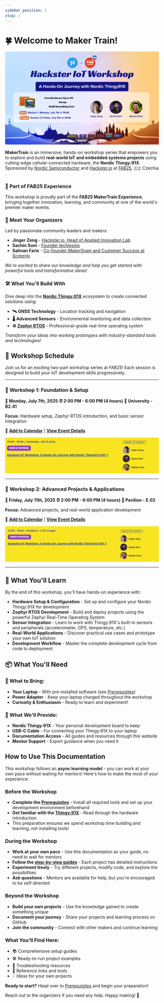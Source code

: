 ```yaml
---
sidebar_position: 1
slug: /
---
```


# 🍀 Welcome to Maker Train!

![MakerTrain is an immersive, hands-on workshop series that empowers you to explore and build real-world IoT and embedded systems projects using cutting-edge cellular-connected hardware, the Nordic Thingy:91X. Sponsored by Nordic Semiconductor and Hackster.io at FAB25, 🇨🇿 Czechia .](/img/welcome-to-maker-train/workshop-poster.png)

**MakerTrain** is an immersive, hands-on workshop series that empowers you to explore and build **real-world IoT and embedded systems projects** using cutting-edge cellular-connected hardware, the **Nordic Thingy:91X**. Sponsored by [Nordic Semiconductor](https://www.nordicsemi.com/) and [Hackster.io](https://www.hackster.io/) at [FAB25](https://fab25.fabevent.org/), 🇨🇿 Czechia .

### 🎪 Part of FAB25 Experience
This workshop is proudly part of the **FAB25 MakerTrain Experience**, bringing together innovation, learning, and community at one of the world's premier maker events.

### 👥 Meet Your Organizers
Led by passionate community leaders and makers:
- **Jinger Zeng** - [Hackster.io, Head of Applied Innovation Lab](https://www.linkedin.com/in/jingerzeng/)
- **Sachin Soni** - [ Founder techiesms](https://www.linkedin.com/in/techiesms/)
- **Salman Faris** - [ Co-founder MakerGram and Customer Success at Screenly](https://www.linkedin.com/in/salmanfarisvp/)

*We're excited to share our knowledge and help you get started with powerful tools and transformative ideas!*

### 🛠️ What You'll Build With
Dive deep into the **[Nordic Thingy:91X](https://www.nordicsemi.com/Products/Development-hardware/Nordic-Thingy-91-X)** ecosystem to create connected solutions using:

- **🛰️ GNSS Technology** - Location tracking and navigation
- **🌡️ Advanced Sensors** - Environmental monitoring and data collection
- **⚙️ [Zephyr RTOS](https://www.zephyrproject.org/)** - Professional-grade real-time operating system


*Transform your ideas into working prototypes with industry-standard tools and technologies!*


## 📅 Workshop Schedule

Join us for an exciting two-part workshop series at FAB25! Each session is designed to build your IoT development skills progressively.

---

### 🎯 **Workshop 1: Foundation & Setup**
**📅 Monday, July 7th, 2025**
**⏰ 2:00 PM - 6:00 PM (4 hours)**
**📍 University - B2.41**

**Focus:** Hardware setup, Zephyr RTOS introduction, and basic sensor integration

📌 **[Add to Calendar](https://www.google.com/calendar/render?action=TEMPLATE&text=Hackster+IoT+Workshop%3A+A+Hands-On+Journey+with+Nordic+Thingy91X+DAY+1&dates=20250707T120000Z/20250707T160000Z&location=University+%E2%80%93+B2.41&details=Join+Hackster%E2%80%99s+IoT+workshop+to+get+hands-on+experience+with+the+Nordic+Thingy%3A91X+for+cellular+IoT+development.+Perfect+for+asset+tracking+and+sensor-based+applications.%0A%0AEvent+details%3A+https%3A%2F%2Flink.makergram.com%2Ffab25day1)** | **[View Event Details](https://fab25.fabevent.org/programs/schedule?day=2025-07-07&title=hackster-iot-workshop-a-hands-on-journey-with-nordic-thingy91x-day-1&event=9ab05216-9ba8-412a-9e84-4e74799e6c6e)**

[![Workshop 1 Poster](/img/welcome-to-maker-train/workshop-one.png)](https://fab25.fabevent.org/programs/schedule?day=2025-07-07&title=hackster-iot-workshop-a-hands-on-journey-with-nordic-thingy91x-day-1&event=9ab05216-9ba8-412a-9e84-4e74799e6c6e)

---

### 🚀 **Workshop 2: Advanced Projects & Applications**
**📅 Friday, July 11th, 2025**
**⏰ 2:00 PM - 6:00 PM (4 hours)**
**📍 Pavilion - E.02**

**Focus:** Advanced projects, and real-world application development

📌 **[Add to Calendar](https://www.google.com/calendar/render?action=TEMPLATE&text=Hackster+IoT+Workshop%3A+A+Hands-On+Journey+with+Nordic+Thingy91X+DAY+2&dates=20250711T120000Z/20250711T160000Z&location=Pavilion+%E2%80%93+E.02&details=Join+Hackster%E2%80%99s+IoT+workshop+to+get+hands-on+experience+with+the+Nordic+Thingy%3A91X+for+cellular+IoT+development.+Perfect+for+asset+tracking+and+sensor-based+applications.%0A%0AEvent+details%3A+https%3A%2F%2Flink.makergram.com%2Ffab25day2)** | **[View Event Details](https://fab25.fabevent.org/programs/schedule?day=2025-07-11&title=hackster-iot-workshop-a-hands-on-journey-with-nordic-thingy91x-day-2&event=60f3eba6-f920-4c08-a3f0-154487750afd)**

[![Workshop 2 Poster](/img/welcome-to-maker-train/workshop-two.png)](https://fab25.fabevent.org/programs/schedule?day=2025-07-11&title=hackster-iot-workshop-a-hands-on-journey-with-nordic-thingy91x-day-2&event=60f3eba6-f920-4c08-a3f0-154487750afd)

---


## 🎯 What You'll Learn

By the end of this workshop, you'll have hands-on experience with:

- **Hardware Setup & Configuration** - Set up and configure your Nordic Thingy:91X for development
- **Zephyr RTOS Development** - Build and deploy projects using the powerful Zephyr Real-Time Operating System
- **Sensor Integration** - Learn to work with Thingy:91X's built-in sensors and peripherals (accelerometer, GPS, temperature, etc.)
-  **Real-World Applications** - Discover practical use cases and prototype your own IoT solution
-  **Development Workflow** - Master the complete development cycle from code to deployment

## 📦 What You'll Need

### 🎒 What to Bring:
- **Your Laptop** - With pre-installed software (see [Prerequisites](category/-pre-requisites))
- **Power Adapter** - Keep your laptop charged throughout the workshop
- **Curiosity & Enthusiasm** - Ready to learn and experiment!

### 🎁 What We'll Provide:
- **Nordic Thingy:91X** - Your personal development board to keep
- **USB-C Cable** - For connecting your Thingy:91X to your laptop
- **Documentation Access** - All guides and resources through this website
- **Mentor Support** - Expert guidance when you need it


## How to Use This Documentation

This workshop follows an **async learning model** - you can work at your own pace without waiting for mentors! Here's how to make the most of your experience:

### Before the Workshop
- **Complete the [Prerequisites](/prerequisites/install-tools)** - Install all required tools and set up your development environment beforehand
- **Get familiar with the [Thingy:91X](/prerequisites/introduction-to-thingy91x)** - Read through the hardware introduction
- This preparation ensures we spend workshop time building and learning, not installing tools!

### During the Workshop
- **Work at your own pace** - Use this documentation as your guide, no need to wait for mentors
- **Follow the [step-by-step guides](/category/--guides/)** - Each project has detailed instructions
- **Experiment freely** - Try different projects, modify code, and explore the possibilities
- **Ask questions** - Mentors are available for help, but you're encouraged to be self-directed

### Beyond the Workshop
- **Build your own projects** - Use the knowledge gained to create something unique
- **Document your journey** - Share your projects and learning process on GitHub
- **Join the community** - Connect with other makers and continue learning

### What You'll Find Here:
- 📚 Comprehensive setup guides
- 🛠️ Ready-to-run project examples
- 🔧 Troubleshooting resources
- 🔗 Reference links and tools
- 💡 Ideas for your own projects

**Ready to start?** Head over to [Prerequisites](category/-pre-requisites) and begin your preparation!

Reach out to the organizers if you need any help. Happy making! 🚀
